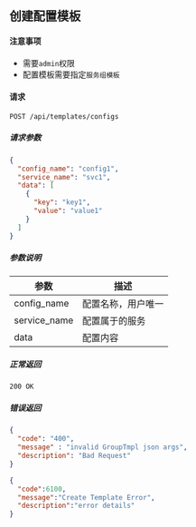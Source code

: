 ## 创建配置模板

#### 注意事项

- 需要`admin`权限
- 配置模板需要指定`服务组模板`

#### 请求

```
POST /api/templates/configs
```

##### 请求参数

```json
{
  "config_name": "config1",
  "service_name": "svc1",
  "data": [
    {
      "key": "key1",
      "value": "value1"
    }
  ]
}
```

##### 参数说明

| 参数 | 描述 |
|-----|-----|
| config_name | 配置名称，用户唯一 |
| service_name | 配置属于的服务 |
| data | 配置内容 |

##### 正常返回

```
200 OK
```

##### 错误返回

```json
{
  "code": "400",
  "message" : "invalid GroupTmpl json args",
  "description": "Bad Request"
}
```

```json
{
  "code":6100,
  "message":"Create Template Error",
  "description":"error details"
}
```
